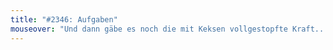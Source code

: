 ```yaml
---
title: "#2346: Aufgaben"
mouseover: "Und dann gäbe es noch die mit Keksen vollgestopfte Kraft..."
---
```



